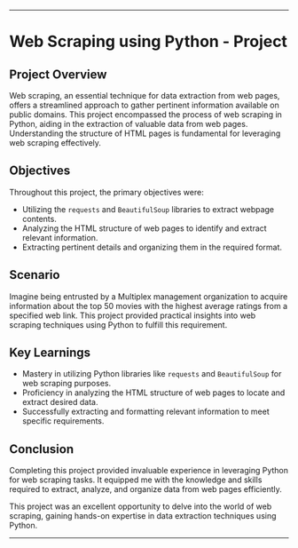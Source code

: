 
---

# Web Scraping using Python - Project

## Project Overview

Web scraping, an essential technique for data extraction from web pages, offers a streamlined approach to gather pertinent information available on public domains. This project encompassed the process of web scraping in Python, aiding in the extraction of valuable data from web pages. Understanding the structure of HTML pages is fundamental for leveraging web scraping effectively.

## Objectives

Throughout this project, the primary objectives were:

- Utilizing the `requests` and `BeautifulSoup` libraries to extract webpage contents.
- Analyzing the HTML structure of web pages to identify and extract relevant information.
- Extracting pertinent details and organizing them in the required format.

## Scenario

Imagine being entrusted by a Multiplex management organization to acquire information about the top 50 movies with the highest average ratings from a specified web link. This project provided practical insights into web scraping techniques using Python to fulfill this requirement.

## Key Learnings

- Mastery in utilizing Python libraries like `requests` and `BeautifulSoup` for web scraping purposes.
- Proficiency in analyzing the HTML structure of web pages to locate and extract desired data.
- Successfully extracting and formatting relevant information to meet specific requirements.

## Conclusion

Completing this project provided invaluable experience in leveraging Python for web scraping tasks. It equipped me with the knowledge and skills required to extract, analyze, and organize data from web pages efficiently.

This project was an excellent opportunity to delve into the world of web scraping, gaining hands-on expertise in data extraction techniques using Python.

---
